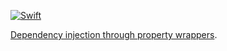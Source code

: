 [![Swift](https://github.com/janodevorg/Dependency/actions/workflows/swift.yml/badge.svg)](https://github.com/janodevorg/Dependency/actions/workflows/swift.yml)

[Dependency injection through property wrappers](https://janodevorg.github.io/Dependency/documentation/dependency/).
